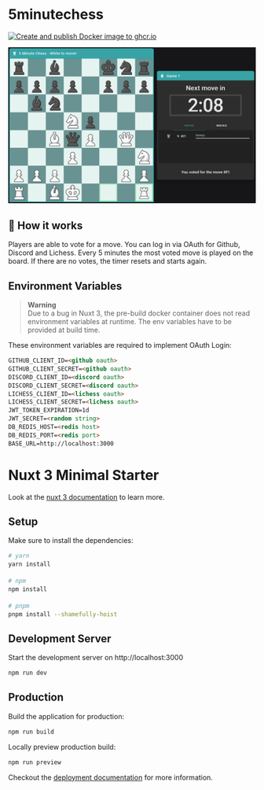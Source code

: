 # 5minutechess

[![Create and publish Docker image to ghcr.io](https://github.com/thieleju/5minutechess/actions/workflows/dockerize.yml/badge.svg?branch=main)](https://github.com/thieleju/5minutechess/actions/workflows/dockerize.yml)

![Preview Image](./preview.png)

## 🚀 How it works

Players are able to vote for a move. You can log in via OAuth for Github, Discord and Lichess. 
Every 5 minutes the most voted move is played on the board. If there are no votes, the timer resets and starts again.

## Environment Variables

> **Warning** <br>
> Due to a bug in Nuxt 3, the pre-build docker container does not read environment variables at runtime. The env variables have to be provided at build time. <br>

These environment variables are required to implement OAuth Login:

```html
GITHUB_CLIENT_ID=<github oauth>
GITHUB_CLIENT_SECRET=<github oauth>
DISCORD_CLIENT_ID=<discord oauth>
DISCORD_CLIENT_SECRET=<discord oauth>
LICHESS_CLIENT_ID=<lichess oauth>
LICHESS_CLIENT_SECRET=<lichess oauth>
JWT_TOKEN_EXPIRATION=1d
JWT_SECRET=<random string>
DB_REDIS_HOST=<redis host>
DB_REDIS_PORT=<redis port>
BASE_URL=http://localhost:3000
```

# Nuxt 3 Minimal Starter

Look at the [nuxt 3 documentation](https://v3.nuxtjs.org) to learn more.

## Setup

Make sure to install the dependencies:

```bash
# yarn
yarn install

# npm
npm install

# pnpm
pnpm install --shamefully-hoist
```

## Development Server

Start the development server on http://localhost:3000

```bash
npm run dev
```

## Production

Build the application for production:

```bash
npm run build
```

Locally preview production build:

```bash
npm run preview
```

Checkout the [deployment documentation](https://v3.nuxtjs.org/guide/deploy/presets) for more information.
